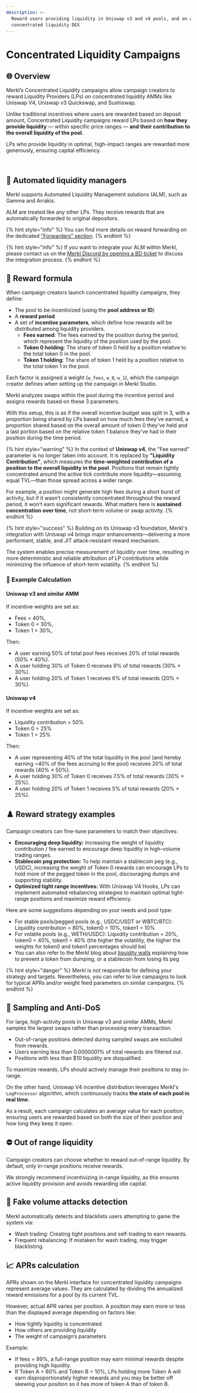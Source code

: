 ```yaml
---
description: >-
  Reward users providing liquidity in Uniswap v3 and v4 pools, and on any other
  concentrated liquidity DEX
---
```


# Concentrated Liquidity Campaigns

## 🌐 Overview

Merkl’s Concentrated Liquidity campaigns allow campaign creators to reward Liquidity Providers (LPs) on concentrated liquidity AMMs like Uniswap V4, Uniswap v3 Quickswap, and Sushiswap.

Unlike traditional incentives where users are rewarded based on deposit amount, Concentrated Liquidity campaigns reward LPs based on **how they provide liquidity** — within specific price ranges — **and their contribution to the overall liquidity of the pool.**

LPs who provide liquidity in optimal, high-impact ranges are rewarded more generously, ensuring capital efficiency.

<figure><img src="../../.gitbook/assets/Capture d’écran 2025-07-31 à 14.59.51 1.png" alt=""><figcaption></figcaption></figure>

## 🏦 Automated liquidity managers

Merkl supports Automated Liquidity Management solutions (ALM), such as Gamma and Arrakis.

ALM are treated like any other LPs. They receive rewards that are automatically forwarded to original depositors.

{% hint style="info" %}
You can find more details on reward forwarding on the dedicated ["Forwarders" section](../features.md#forwarders).
{% endhint %}

{% hint style="info" %}
If you want to integrate your ALM within Merkl, please contact us on the [Merkl Discord by opening a BD ticket](https://www.google.com/url?q=https://discord.gg/jnYfrGxDbe\&sa=D\&source=docs\&ust=1714726869927696\&usg=AOvVaw1loOKjqz9IGEdpNjWsvrmD) to discuss the integration process.
{% endhint %}

## 🔢 Reward formula

When campaign creators launch concentrated liquidity campaigns, they define:

* The pool to be incentivized (using the **pool address or ID**)
* A **reward period**
* A set of **incentive parameters**, which define how rewards will be distributed among liquidity providers.
  * **Fees earned**: The fees earned by the position during the period, which represent the liquidity of the position used by the pool.
  * **Token 0 holding**: The share of token 0 held by a position relative to the total token 0 in the pool.
  * **Token 1 holding**: The share of token 1 held by a position relative to the total token 1 in the pool.

Each factor is assigned a weight (`w_fees`, `w_0`, `w_1`), which the campaign creator defines when setting up the campaign in Merkl Studio.

Merkl analyzes swaps within the pool during the incentive period and assigns rewards based on these 3 parameters.

With this setup, this is as if the overall incentive budget was split in 3, with a proportion being shared by LPs based on how much fees they've earned, a proportion shared based on the overall amount of token 0 they've held and a last portion based on the relative token 1 balance they've had in their position during the time period.

{% hint style="warning" %}
In the context of **Uniswap v4**, the "Fee earned" parameter is no longer taken into account. It is replaced by **"Liquidity Contribution"**, which measures the **time-weighted contribution of a position to the overall liquidity in the pool**. Positions that remain tightly concentrated around the active tick contribute more liquidity—assuming equal TVL—than those spread across a wider range.

For example, a position might generate high fees during a short burst of activity, but if it wasn’t consistently concentrated throughout the reward period, it won’t earn significant rewards. What matters here is **sustained concentration over time**, not short-term volume or swap activity.
{% endhint %}

{% hint style="success" %}
Building on its Uniswap v3 foundation, Merkl's integration with Uniswap v4 brings major enhancements—delivering a more performant, stable, and JIT attack-resistant reward mechanism.

The system enables precise measurement of liquidity over time, resulting in more deterministic and reliable attribution of LP contributions while minimizing the influence of short-term volatility.
{% endhint %}

### 🧮 Example Calculation

#### Uniswap v3 and similar AMM

If incentive weights are set as:

* Fees = 40%,
* Token 0 = 30%,
* Token 1 = 30%,

Then:

* A user earning 50% of total pool fees receives 20% of total rewards (50% × 40%).
* A user holding 30% of Token 0 receives 9% of total rewards (30% × 30%).
* A user holding 20% of Token 1 receives 6% of total rewards (20% × 30%).

#### Uniswap v4

If incentive weights are set as:

* Liquidity contribution = 50%
* Token 0 = 25%
* Token 1 = 25%

Then:

* A user representing 40% of the total liquidity in the pool (and hereby earning \~40% of the fees accruing to the pool) receives 20% of total rewards (40% × 50%).
* A user holding 30% of Token 0 receives 7.5% of total rewards (30% × 25%).
* A user holding 20% of Token 1 receives 5% of total rewards (20% × 25%).

## ♟️ Reward strategy examples

Campaign creators can fine-tune parameters to match their objectives:

* **Encouraging deep liquidity:** Increasing the weight of liquidity contribution / fee earned to encourage deep liquidity in high-volume trading ranges.
* **Stablecoin peg protection:** To help maintain a stablecoin peg (e.g., USDC), increasing the weight of Token 0 rewards can encourage LPs to hold more of the pegged token in the pool, discouraging dumps and supporting stability.
* **Optimized tight range incentives:** With Uniswap V4 Hooks, LPs can implement automated rebalancing strategies to maintain optimal tight-range positions and maximize reward efficiency.

Here are some suggestions depending on your needs and pool type:

* For stable pools/pegged pools (e.g., USDC/USDT or WBTC/BTC): Liquidity contribution = 80%, token0 = 10%, token1 = 10%
* For volatile pools (e.g., WETH/USDC): Liquidity contribution = 20%, token0 = 40%, token1 = 40% (the higher the volatility, the higher the weights for token0 and token1 percentages should be)
* You can also refer to the Merkl blog about [liquidity walls](https://blog.merkl.xyz/merkl-insights-how-can-incentives-prevent-your-token-from-dumping) explaining how to prevent a token from dumping, or a stablecoin from losing its peg

{% hint style="danger" %}
Merkl is not responsible for defining your strategy and targets. Nevertheless, you can refer to live campaigns to look for typical APRs and/or weight feed parameters on similar campaigns.
{% endhint %}

## 💉 Sampling and Anti-DoS

For large, high-activity pools in Uniswap v3 and similar AMMs, Merkl samples the largest swaps rather than processing every transaction.

* Out-of-range positions detected during sampled swaps are excluded from rewards.
* Users earning less than 0.0000001% of total rewards are filtered out.
* Positions with less than $10 liquidity are disqualified.

To maximize rewards, LPs should actively manage their positions to stay in-range.

On the other hand, Uniswap V4 incentive distribution leverages Merkl's `LogProcessor` algorithm, which continuously tracks **the state of each pool in real time.**

As a result, each campaign calculates an average value for each position, ensuring users are rewarded based on both the size of their position and how long they keep it open.

## ⛔ Out of range liquidity

Campaign creators can choose whether to reward out-of-range liquidity. By default, only in-range positions receive rewards.

We strongly recommend incentivizing in-range liquidity, as this ensures active liquidity provision and avoids rewarding idle capital.

## 🔎 Fake volume attacks detection

Merkl automatically detects and blacklists users attempting to game the system via:

* Wash trading: Creating tight positions and self-trading to earn rewards.
* Frequent rebalancing: If mistaken for wash trading, may trigger blacklisting.

## 📈 APRs calculation

APRs shown on the Merkl interface for concentrated liquidity campaigns represent average values. They are calculated by dividing the annualized reward emissions for a pool by its current TVL.

However, actual APR varies per position. A position may earn more or less than the displayed average depending on factors like:

* How tightly liquidity is concentrated
* How others are providing liquidity
* The weight of campaign’s parameters

Example:

* If fees = 99%, a full-range position may earn minimal rewards despite providing high liquidity.
* If Token A = 60% and Token B = 10%, LPs holding more Token A will earn disproportionately higher rewards and you may be better off skewing your position so it has more of token A than of token B.
